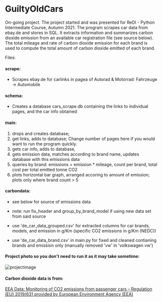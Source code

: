 # GuiltyOldCars
On-going project. The project started and was presented for ReDI - Python Intermediate Course, Autumn 2021.
The program scrapes car data from ebay.de and stores in SQL. It extracts information and summarizes carbon dioxide emission from an available car registration file (see source below). The total mileage and rate of carbon dioxide emission for each brand is used to compute the total amount of carbon dioxide emitted of each brand.

Files:
#### scrape:
* Scrapes ebay.de for carlinks in pagea of Autorad & Motorrad: Fahrzeuge -> Automobile 
#### schema:
* Creates a database cars_scrape.db containing the links to individual pages, and the car info obtained
#### main:
1. drops and creates database;
2. get links, adds to database; Change number of pages here if you would want to run the program quickly.
3. gets car info, adds to database, 
4. gets emission data, matches according to brand name, updates database with this emissions data
5. queries by brand: emissions = emission * mileage, count per brand, total cost per total emitted tonne CO2
6. plots horizontal bar graph, arranged accoring to amount of emission; plots only where brand count > 5
#### carbondata:
* see below for source of emissions data
* note: run fix_header and group_by_brand_model if using new data set from said source

* use 'de_car_data_grouped.csv' for extracted columns for car brands, models, and emission in g/Km (specific CO2 emissions in g/Km (NEDC))
* use  'de_car_data_brand.csv' in main.py for fixed and cleaned contianing brands and emission only (manually removed 'vw' in 'volkswagen vw')

#### Project photo so you don't need to run it as it may take sometime:
![projectimage](https://user-images.githubusercontent.com/79509008/148593449-d0d988ce-37a0-4db2-8f1c-66e350ee14fa.png)

#### Carbon dioxide data is from:
[EEA Data: Monitoring of CO2 emissions from passenger cars – Regulation (EU) 2019/631 provided by European Environment Agency (EEA)](http://co2cars.apps.eea.europa.eu/?source=%7B%22track_total_hits%22%3Atrue%2C%22query%22%3A%7B%22bool%22%3A%7B%22must%22%3A%7B%22bool%22%3A%7B%22must%22%3A%5B%7B%22constant_score%22%3A%7B%22filter%22%3A%7B%22bool%22%3A%7B%22must%22%3A%5B%7B%22bool%22%3A%7B%22should%22%3A%5B%7B%22term%22%3A%7B%22year%22%3A2019%7D%7D%5D%7D%7D%2C%7B%22bool%22%3A%7B%22should%22%3A%5B%7B%22term%22%3A%7B%22scStatus%22%3A%22Provisional%22%7D%7D%5D%7D%7D%5D%7D%7D%7D%7D%5D%7D%7D%2C%22filter%22%3A%7B%22bool%22%3A%7B%22should%22%3A%5B%7B%22term%22%3A%7B%22MS%22%3A%22MT%22%7D%7D%2C%7B%22term%22%3A%7B%22MS%22%3A%22DE%22%7D%7D%5D%7D%7D%7D%7D%2C%22display_type%22%3A%22tabular%22%7D)



